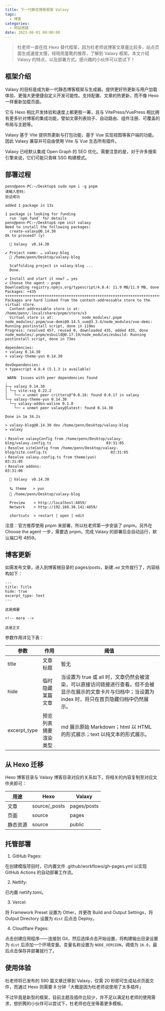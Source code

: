 ```yaml
---
title: 下一代静态博客框架 Valaxy
tags:
  - 博客
categories:
  - 网站搭建
date: 2023-06-01 00:00:00
---
```


> 杜老师一直在找 Hexo 替代框架，因为杜老师说博客文章量比较多，站点页面生成速度太慢，经晓雨童靴的推荐，了解到 Valaxy 框架。本文介绍 Valaxy 的特点，以及部署方式，感兴趣的小伙伴可以尝试下！

<!-- more -->

## 框架介绍

Valaxy 的目标是成为新一代静态博客框架与生成器。提供更好热更新与用户加载体验、更强大更便捷自定义开发可能性。支持配置、文章的热更新，而不像 Hexo 一样重新加载页面。

它与 Hexo 相比开发体验和速度上都更胜一筹，且与 VitePress/VuePress 相比拥有更多针对博客的集成功能，譬如文章列表钩子、自动路由、组件注册、可覆盖的布局与主题等。

Valaxy 基于 Vite 提供热更新与打包功能，基于 Vue 实现视图等客户端的功能。因此 Valaxy 兼容并可自由使用 Vite 与 Vue 生态所有插件。

Valaxy 已经默认集成 Open Graph 的 SEO 优化。需要注意的是，对于许多搜索引擎来说，它们可能只青睐 SSG 构建模式。

## 部署过程

```
penn@penn-PC:~/Desktop$ sudo npm i -g pnpm
请输入密码:
验证成功

added 1 package in 13s

1 package is looking for funding
  run `npm fund` for details
penn@penn-PC:~/Desktop$ npm init valaxy
Need to install the following packages:
  create-valaxy@0.14.30
Ok to proceed? (y) 

  🌌 Valaxy  v0.14.30

✔ Project name: … valaxy-blog
  📁 /home/penn/Desktop/valaxy-blog

  Scaffolding project in valaxy-blog ...
  Done.
                                                                                                              
✔ Install and start it now? … yes
✔ Choose the agent › pnpm
Downloading registry.npmjs.org/typescript/4.8.4: 11.9 MB/11.9 MB, done
Packages: +435
++++++++++++++++++++++++++++++++++++++++++++++++++++++++++++++++++++++++++++++++++++++++++++++++++++++++++++
Packages are hard linked from the content-addressable store to the virtual store.
  Content-addressable store is at: /home/penn/.local/share/pnpm/store/v3
  Virtual store is at:             node_modules/.pnpm
node_modules/.pnpm/vue-demi@0.14.5_vue@3.3.4/node_modules/vue-demi: Running postinstall script, done in 119ms
Progress: resolved 457, reused 0, downloaded 435, added 435, done
node_modules/.pnpm/esbuild@0.17.19/node_modules/esbuild: Running postinstall script, done in 73ms

dependencies:
+ valaxy 0.14.30
+ valaxy-theme-yun 0.14.30

devDependencies:
+ typescript 4.8.4 (5.1.3 is available)

 WARN  Issues with peer dependencies found
.
├─┬ valaxy 0.14.30
│ └─┬ vite-ssg 0.22.2
│   └── ✕ unmet peer critters@^0.0.16: found 0.0.17 in valaxy
└─┬ valaxy-theme-yun 0.14.30
  └─┬ valaxy-addon-waline 0.1.0
    └── ✕ unmet peer valaxy@latest: found 0.14.30

Done in 1m 34.2s

> valaxy-blog@0.14.30 dev /home/penn/Desktop/valaxy-blog
> valaxy

ℹ Resolve valaxyConfig from /home/penn/Desktop/valaxy-blog/valaxy.config.ts                         03:31:05
ℹ Resolve siteConfig from /home/penn/Desktop/valaxy-blog/site.config.ts                             03:31:05
ℹ Resolve valaxy.config.ts from theme(yun)                                                          03:31:05
ℹ Resolve addons:                                                                                   03:31:06

  🌌 Valaxy  v0.14.30

  🪐 theme   > yun
  📁 /home/penn/Desktop/valaxy-blog

  Preview    > http://localhost:4859/
  Network    > http://192.168.36.141:4859/

  shortcuts  > restart | open | edit
```

注意：官方推荐使用 pnpm 来部署，所以杜老师第一步安装了 pnpm。另外在 Choose the agent 一步，需要选 pnpm。完成 Valaxy 的部署后会自动运行，默认端口号 4859。

## 博客更新

如需发布文章，进入到博客根目录的 pages/posts，新建`.md` 文件就行了，内容结构如下：

```
---
title: Title
hide: true
excerpt_type: text
---

这是摘要

<!-- more -->

这是正文
```

参数作用详见下表：

| 参数 | 作用 | 阈值 |
| - | - | - |
| title | 文章标题 | 暂无 |
| hide | 临时隐藏某篇文章 | 当设置为 true 或 all 时，文章仍然会被渲染，可以直接访问链接进行查看。但不会被显示在展示的文章卡片与归档中；当设置为 index 时，将只在首页隐藏归档中仍然展示。 |
| excerpt_type | 预览列表摘要渲染类型 | md 展示原始 Markdown；html 以 HTML 的形式展示；text 以纯文本的形式展示。 |

## 从 Hexo 迁移

Hexo 博客目录与 Valaxy 博客目录对应的关系如下，将相关的内容复制至对应文件夹即可：

| 用途 | Hexo | Valaxy |
| - | - | - |
| 文章 | source/_posts | pages/posts |
| 页面 | source | pages |
| 静态资源 | source | public |

## 托管部署

1. GitHub Pages:

在创建模版项目时，已内置文件 .github/workflows/gh-pages.yml 以实现 GitHub Actions 的自动部署工作流。

2. Netlify:

已内置 netlify.toml。

3. Vercel:

将 Framework Preset 设置为 Other，并更改 Build and Output Settings，将 Output Directory 设置为 `dist` 后点击 Deploy。

4. Cloudflare Pages:

点击创建应用程序——连接到 Git，然后选择点击开始设置，将构建输出目录设置为 `dist` 后添加一个环境变量。变量名称设置为 `NODE_VERSION`，阈值为 `16.0`，最后点击保存并部署就行了。

## 使用体验

杜老师将已发布的 590 篇文章迁移到 Valaxy，仅需 20 秒即可生成站点页面文件，而通过 Hexo 则需要 8 分钟「大概是因为杜老师说使用了太多插件」

不过毕竟是新型的框架，目前主题及插件比较少，并不足以满足杜老师的使用需求，想折腾的小伙伴可以尝试下，杜老师也在坐等着更多模板。
